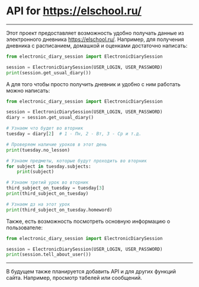 # API for https://elschool.ru/
---

Этот проект предоставляет возможность удобно получать данные из электронного дневника https://elschool.ru/.
Например, для получения дневника с расписанием, домашкой и оценками достаточно написать:
```python
from electronic_diary_session import ElectronicDiarySession

session = ElectronicDiarySession(USER_LOGIN, USER_PASSWORD)
print(session.get_usual_diary())
```
А для того чтобы просто получить дневник и удобно с ним работать можно написать:
```python
from electronic_diary_session import ElectronicDiarySession

session = ElectronicDiarySession(USER_LOGIN, USER_PASSWORD)
diary = session.get_usual_diary()

# Узнаем что будет во вторник
tuesday = diary[2]  # 1 - Пн, 2 - Вт, 3 - Ср и т.д.

# Проверяем наличие уроков в этот день
print(tuesday.no_lesson)

# Узнаем предметы, которые будут проходить во вторник
for subject in tuesday.subjects:
    print(subject)

# Узнаем третий урок во вторник
third_subject_on_tuesday = tuesday[3]
print(third_subject_on_tuesday)

# Узнаем дз на этот урок
print(third_subject_on_tuesday.homeword)
```

Также, есть возможность посмотреть основную информацию о пользователе:
```python
from electronic_diary_session import ElectronicDiarySession

session = ElectronicDiarySession(USER_LOGIN, USER_PASSWORD)
print(session.tell_about_user())
```
---

В будущем также планируется добавить API и для других функций сайта.
Например, просмотр табелей или сообщений.
